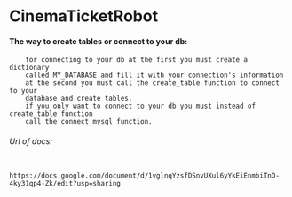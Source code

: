 # CinemaTicketRobot

#### The way to create tables or connect to your db:
        for connecting to your db at the first you must create a dictionary
        called MY_DATABASE and fill it with your connection's information
        at the second you must call the create_table function to connect to your
        database and create tables.
        if you only want to connect to your db you must instead of create_table function
        call the connect_mysql function.
###### Url of docs:
        https://docs.google.com/document/d/1vglnqYzsfDSnvUXul6yYkEiEnmbiTnO-4ky31qp4-Zk/edit?usp=sharing
        